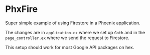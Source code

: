 # PhxFire

Super simple example of using Firestore in a Phoenix application.

The changes are in `application.ex` where we set up `Goth` and in the `page_controller.ex` where we send the request to Firestore.

This setup should work for most Google API packages on hex.
